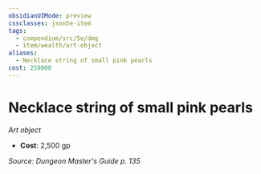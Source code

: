 ```yaml
---
obsidianUIMode: preview
cssclasses: json5e-item
tags:
  - compendium/src/5e/dmg
  - item/wealth/art-object
aliases:
  - Necklace string of small pink pearls
cost: 250000
---
```

# Necklace string of small pink pearls
*Art object*  

- **Cost**: 2,500 gp

*Source: Dungeon Master's Guide p. 135*
